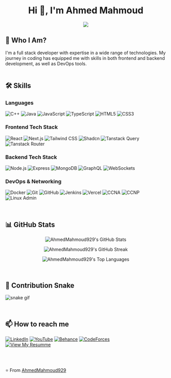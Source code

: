 <h1 align="center">Hi 👋, I'm Ahmed Mahmoud</h1>

<p align="center">
  <img src="https://readme-typing-svg.herokuapp.com/?lines=Full+Stack+Developer;Always+learning+new+things&font=Fira%20Code&center=true&width=440&height=45&color=f75c7e&vCenter=true&size=22">
</p>

## 🚀 Who I Am?
I'm a full stack developer with expertise in a wide range of technologies. My journey in coding has equipped me with skills in both frontend and backend development, as well as DevOps tools.<br/><br/>

## 🛠️ Skills

### Languages
![C++](https://img.shields.io/badge/-C++-00599C?style=flat-square&logo=c%2B%2B&logoColor=white)
![Java](https://img.shields.io/badge/-Java-007396?style=flat-square&logo=java&logoColor=white)
![JavaScript](https://img.shields.io/badge/-JavaScript-F7DF1E?style=flat-square&logo=javascript&logoColor=black)
![TypeScript](https://img.shields.io/badge/-TypeScript-3178C6?style=flat-square&logo=typescript&logoColor=white)
![HTML5](https://img.shields.io/badge/-HTML5-E34F26?style=flat-square&logo=html5&logoColor=white)
![CSS3](https://img.shields.io/badge/-CSS3-1572B6?style=flat-square&logo=css3&logoColor=white)

### Frontend Tech Stack
![React](https://img.shields.io/badge/-React-61DAFB?style=flat-square&logo=react&logoColor=black)
![Next.js](https://img.shields.io/badge/-Next.js-000000?style=flat-square&logo=next.js&logoColor=white)
![Tailwind CSS](https://img.shields.io/badge/-Tailwind_CSS-38B2AC?style=flat-square&logo=tailwind-css&logoColor=white)
![Shadcn](https://img.shields.io/badge/-Shadcn-000000?style=flat-square)
![Tanstack Query](https://img.shields.io/badge/-Tanstack_Query-FF4154?style=flat-square&logo=react-query&logoColor=white)
![Tanstack Router](https://img.shields.io/badge/-Tanstack_Router-FF4154?style=flat-square&logo=react-router&logoColor=white)

### Backend Tech Stack
![Node.js](https://img.shields.io/badge/-Node.js-339933?style=flat-square&logo=Node.js&logoColor=white)
![Express](https://img.shields.io/badge/-Express-000000?style=flat-square&logo=express&logoColor=white)
![MongoDB](https://img.shields.io/badge/-MongoDB-47A248?style=flat-square&logo=mongodb&logoColor=white)
![GraphQL](https://img.shields.io/badge/-GraphQL-E10098?style=flat-square&logo=graphql&logoColor=white)
![WebSockets](https://img.shields.io/badge/-WebSockets-010101?style=flat-square&logo=socket.io&logoColor=white)

### DevOps & Networking
![Docker](https://img.shields.io/badge/-Docker-2496ED?style=flat-square&logo=docker&logoColor=white)
![Git](https://img.shields.io/badge/-Git-F05032?style=flat-square&logo=git&logoColor=white)
![GitHub](https://img.shields.io/badge/-GitHub-181717?style=flat-square&logo=github&logoColor=white)
![Jenkins](https://img.shields.io/badge/-Jenkins-D24939?style=flat-square&logo=Jenkins&logoColor=white)
![Vercel](https://img.shields.io/badge/-Vercel-000000?style=flat-square&logo=vercel&logoColor=white)
![CCNA](https://img.shields.io/badge/-CCNA-1BA0D7?style=flat-square&logo=cisco&logoColor=white)
![CCNP](https://img.shields.io/badge/-CCNP-1BA0D7?style=flat-square&logo=cisco&logoColor=white)
![Linux Admin](https://img.shields.io/badge/-Linux_Admin-FCC624?style=flat-square&logo=linux&logoColor=black)

<br/>

## 📊 GitHub Stats

<p align="center">
  <img src="https://github-readme-stats.vercel.app/api?username=AhmedMahmoud929&show_icons=true&theme=radical" alt="AhmedMahmoud929's GitHub Stats" />
</p>
<p align="center">
  <img src="https://github-readme-streak-stats.herokuapp.com/?user=AhmedMahmoud929&theme=radical" alt="AhmedMahmoud929's GitHub Streak" />
</p>
<p  align="center">
  <img src="https://github-readme-stats.vercel.app/api/top-langs/?username=AhmedMahmoud929&layout=compact&theme=radical" alt="AhmedMahmoud929's Top Languages" />
</p><br/>


## 🐍 Contribution Snake
![snake gif](https://github.com/AhmedMahmoud929/AhmedMahmoud929/blob/output/github-contribution-grid-snake.svg)

<br/>

## 📫 How to reach me

[![LinkedIn](https://img.shields.io/badge/-LinkedIn-0A66C2?style=for-the-badge&logo=LinkedIn&logoColor=white)](https://linkedin.com/in/ahmed-mahmoud-24b49621b)
[![YouTube](https://img.shields.io/badge/-YouTube-FF0000?style=for-the-badge&logo=YouTube&logoColor=white)](https://www.youtube.com/@AhmedMahmoud929)
[![Behance](https://img.shields.io/badge/-Behance-1769FF?style=for-the-badge&logo=Behance&logoColor=white)](https://www.behance.net/ahmedmahmoud68)
[![CodeForces](https://img.shields.io/badge/-CodeForces-1F8ACB?style=for-the-badge&logo=CodeForces&logoColor=white)](https://codeforces.com/profile/ahmed_mahmoud929)
<br/>
[![View My Resumme](https://img.shields.io/badge/-View%20My%20Resume-47A248?style=for-the-badge&logo=microsoft-word&logoColor=white)]()

<br/><br/>

⭐️ From [AhmedMahmoud929](https://github.com/AhmedMahmoud929)

